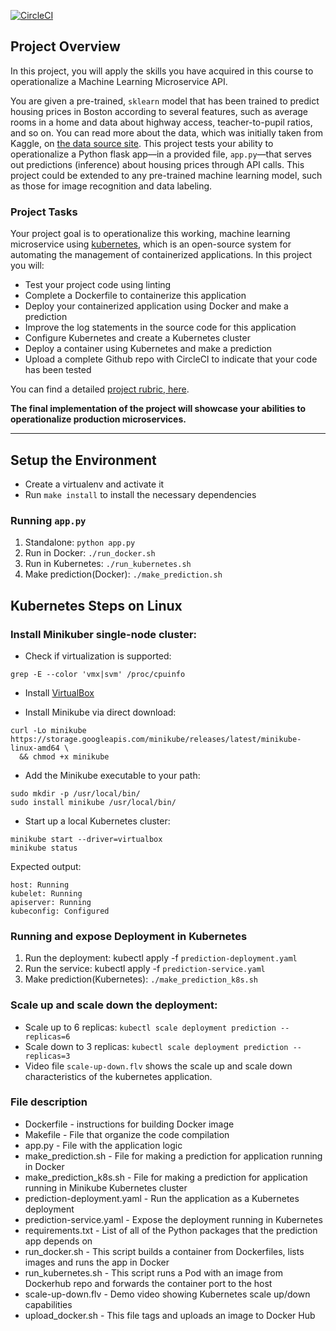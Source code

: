 [![CircleCI](https://circleci.com/gh/donkodimov/ml-microservice-kubernetes.svg?style=shield)](https://circleci.com/gh/donkodimov/ml-microservice-kubernetes)

## Project Overview

In this project, you will apply the skills you have acquired in this course to operationalize a Machine Learning Microservice API. 

You are given a pre-trained, `sklearn` model that has been trained to predict housing prices in Boston according to several features, such as average rooms in a home and data about highway access, teacher-to-pupil ratios, and so on. You can read more about the data, which was initially taken from Kaggle, on [the data source site](https://www.kaggle.com/c/boston-housing). This project tests your ability to operationalize a Python flask app—in a provided file, `app.py`—that serves out predictions (inference) about housing prices through API calls. This project could be extended to any pre-trained machine learning model, such as those for image recognition and data labeling.

### Project Tasks

Your project goal is to operationalize this working, machine learning microservice using [kubernetes](https://kubernetes.io/), which is an open-source system for automating the management of containerized applications. In this project you will:
* Test your project code using linting
* Complete a Dockerfile to containerize this application
* Deploy your containerized application using Docker and make a prediction
* Improve the log statements in the source code for this application
* Configure Kubernetes and create a Kubernetes cluster
* Deploy a container using Kubernetes and make a prediction
* Upload a complete Github repo with CircleCI to indicate that your code has been tested

You can find a detailed [project rubric, here](https://review.udacity.com/#!/rubrics/2576/view).

**The final implementation of the project will showcase your abilities to operationalize production microservices.**

---

## Setup the Environment

* Create a virtualenv and activate it
* Run `make install` to install the necessary dependencies

### Running `app.py`

1. Standalone:  `python app.py`
2. Run in Docker:  `./run_docker.sh`
3. Run in Kubernetes:  `./run_kubernetes.sh`
4. Make prediction(Docker): `./make_prediction.sh`



## Kubernetes Steps on Linux


### Install Minikuber single-node cluster:

* Check if virtualization is supported:
```
grep -E --color 'vmx|svm' /proc/cpuinfo
```

* Install [VirtualBox](https://www.virtualbox.org/wiki/Downloads)

* Install Minikube via direct download:
```
curl -Lo minikube https://storage.googleapis.com/minikube/releases/latest/minikube-linux-amd64 \
  && chmod +x minikube
```

* Add the Minikube executable to your path:

```
sudo mkdir -p /usr/local/bin/
sudo install minikube /usr/local/bin/
```

* Start up a local Kubernetes cluster:
```
minikube start --driver=virtualbox
minikube status
```
Expected output:
```
host: Running
kubelet: Running
apiserver: Running
kubeconfig: Configured
```

### Running and expose Deployment in Kubernetes

1. Run the deployment: kubectl apply -f `prediction-deployment.yaml`
2. Run the service: kubectl apply -f `prediction-service.yaml`
3. Make prediction(Kubernetes): `./make_prediction_k8s.sh`

### Scale up and scale down the deployment:

* Scale up to 6 replicas: `kubectl scale deployment prediction --replicas=6`
* Scale down to 3 replicas: `kubectl scale deployment prediction --replicas=3`
* Video file `scale-up-down.flv` shows the scale up and scale down characteristics of the kubernetes application.

### File description

* Dockerfile - instructions for building Docker image
* Makefile - File that organize the code compilation
* app.py - File with the application logic 
* make_prediction.sh - File for making a prediction for application running in Docker
* make_prediction_k8s.sh - File for making a prediction for application running in Minikube Kubernetes cluster
*	prediction-deployment.yaml - Run the application as a Kubernetes deployment
*	prediction-service.yaml - Expose the deployment running in Kubernetes
* requirements.txt - List of all of the Python packages that the prediction app depends on
* run_docker.sh - This script builds a container from Dockerfiles, lists images and runs the app in Docker
* run_kubernetes.sh - This script runs a Pod with an image from Dockerhub repo and forwards the container port to the host
*	scale-up-down.flv - Demo video showing Kubernetes scale up/down capabilities
* upload_docker.sh - This file tags and uploads an image to Docker Hub
